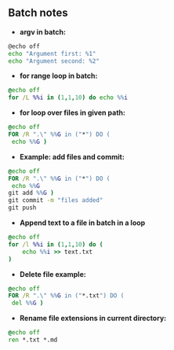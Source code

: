 ## Batch notes
- **argv in batch:**
```sh
@echo off
echo "Argument first: %1"
echo "Argument second: %2"
```
- **for range loop in batch:**
```bat
@echo off
for /L %%i in (1,1,10) do echo %%i
```
- **for loop over files in given path:**
```bat
@echo off
FOR /R ".\" %%G in ("*") DO (
 echo %%G )
```
- **Example: add files and commit:**
```bat
@echo off
FOR /R ".\" %%G in ("*") DO (
 echo %%G
git add %%G )
git commit -m "files added"
git push
```
- **Append text to a file in batch in a loop**
```bat
@echo off
for /l %%i in (1,1,10) do (
    echo %%i >> text.txt   
)
```
- **Delete file example:**
```bat
@echo off
FOR /R ".\" %%G in ("*.txt") DO (
 del %%G )
 ```
 - **Rename file extensions in current directory:**
 ```bat
 @echo off
ren *.txt *.md
```

 